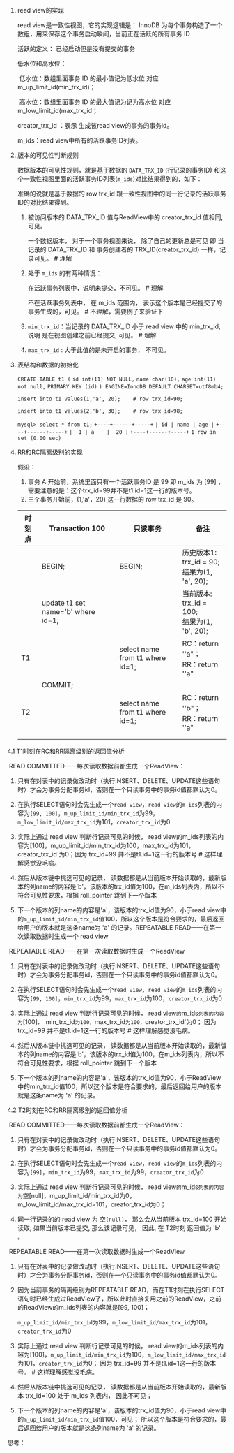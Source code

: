 1. read view的实现

   read view是一致性视图，它的实现逻辑是： InnoDB 为每个事务构造了一个数组，用来保存这个事务启动瞬间，当前正在活跃的所有事务 ID

   活跃的定义： 已经启动但是没有提交的事务

   低水位和高水位：

   ​     低水位：数组里面事务 ID 的最小值记为低水位 对应 m_up_limit_id(min_trx_id)； 

   ​     高水位：数组里面事务 ID 的最大值记为记为高水位 对应 m_low_limit_id(max_trx_id；

    creator_trx_id ：表示 生成该read view的事务的事务id。

    m_ids：read view中所有的活跃事务ID列表。

   

2. 版本的可见性判断规则

   数据版本的可见性规则，就是基于数据的 `DATA_TRX_ID` (行记录的事务ID) 和这个一致性视图里面的活跃事务ID列表(`m_ids`)对比结果得到的，如下：

   准确的说就是基于数据的 row trx_id 跟一致性视图中的同一行记录的活跃事务ID的对比结果得到。

   1. 被访问版本的 DATA_TRX_ID 值与ReadView中的 creator_trx_id 值相同, 可见。

      一个数据版本， 对于一个事务视图来说， 除了自己的更新总是可见 即 当记录的 DATA_TRX_ID 和 事务创建者的 TRX_ID(creator_trx_id) 一样，记录可见。 # 理解

   2. 处于 `m_ids` 的有两种情况：

      在活跃事务列表中，说明未提交，不可见。 # 理解  

      不在活跃事务列表中， 在 m_ids 范围内， 表示这个版本是已经提交了的事务生成的，可见。 # 不理解，需要例子来验证下

   3. `min_trx_id`：当记录的 DATA_TRX_ID 小于 read view 中的 min_trx_id, 说明 是在视图创建之前已经提交, 可见。 # 理解

   4. `max_trx_id` : 大于此值的是未开启的事务， 不可见。

3. 表结构和数据的初始化

   `CREATE TABLE t1 (`
     `id int(11) NOT NULL,`
     `name char(10),`
     `age int(11) not null,`
     `PRIMARY KEY (id)`
   `) ENGINE=InnoDB DEFAULT CHARSET=utf8mb4;`

   `insert into t1 values(1,'a', 20);    # row trx_id=90;`

   `insert into t1 values(2,'b', 30);    # row trx_id=98;`

   `mysql> select * from t1;`
   `+----+------+-----+`
   `| id | name | age |`
   `+----+------+-----+`
   `|  1 | a    |  20 |`
   `+----+------+-----+`
   `1 row in set (0.00 sec)`

4. RR和RC隔离级别的实现

   假设：
   	1. 事务 A 开始前，系统里面只有一个活跃事务ID 是 99 即 m_ids 为 [99] ，需要注意的是：这个trx_id=99并不是t1.id=1这一行的版本号。
   	2. 三个事务开始前，(1,'a'，20) 这一行数据的 row trx_id 是 90。

   | 时刻点 | Transaction 100                    | 只读事务                        | 备注                                              |
   | ------ | ---------------------------------- | ------------------------------- | ------------------------------------------------- |
   |        | BEGIN;                             | BEGIN;                          | 历史版本1: trx_id = 90;  <br/>结果为(1, 'a', 20); |
   |        | update t1 set name='b' where id=1; |                                 | 当前版本:  trx_id = 100; <br/>结果为(1, 'b', 20); |
   | T1     |                                    | select name from t1 where id=1; | RC：return ''a"； <br />RR：return ''a"           |
   |        | COMMIT;                            |                                 |                                                   |
   | T2     |                                    | select name from t1 where id=1; | RC：return ''b"； <br />RR：return ''a"           |
   |        |                                    |                                 |                                                   |
   |        |                                    |                                 |                                                   |

  4.1 T1时刻在RC和RR隔离级别的返回值分析

​	READ COMMITTED——每次读取数据前都生成一个ReadView：

1. 只有在对表中的记录做改动时（执行INSERT、DELETE、UPDATE这些语句时）才会为事务分配事务id，否则在一个只读事务中的事务id值都默认为0。

2. 在执行SELECT语句时会先生成一个`read view`，`read view`的`m_ids`列表的内容为`[99, 100]`，`m_up_limit_id/min_trx_id`为99，`m_low_limit_id/max_trx_id`为101，`creator_trx_id`为0

3. 实际上通过 read view  判断行记录可见的时候， read view的m_ids列表的内容为[100]，m_up_limit_id/min_trx_id为100，max_trx_id为101，creator_trx_id`为0；因为 trx_id=99 并不是t1.id=1这一行的版本号  # 这样理解感觉没毛病。

4. 然后从版本链中挑选可见的记录， 读数据都是从当前版本开始读取的，最新版本的列name的内容是'b'，该版本的trx_id值为100，在m_ids列表内，所以不符合可见性要求，根据 roll_pointer 跳到下一个版本

5. 下一个版本的列name的内容是'a'，该版本的trx_id值为90，小于read view中的`m_up_limit_id/min_trx_id`值100，所以这个版本是符合要求的，最后返回给用户的版本就是这条name为 'a' 的记录。REPEATABLE READ——在第一次读取数据时生成一个 read view

   <u></u>

​    REPEATABLE READ——在第一次读取数据时生成一个ReadView 

1. 只有在对表中的记录做改动时（执行INSERT、DELETE、UPDATE这些语句时）才会为事务分配事务id，否则在一个只读事务中的事务id值都默认为0。

2. 在执行SELECT语句时会先生成一个`read view`，`read view`的`m_ids`列表的内容为`[99, 100]`，`min_trx_id`为99，`max_trx_id`为100，`creator_trx_id`为0

3. 实际上通过 read view  判断行记录可见的时候， read view`的`m_ids`列表的内容为`[100]`， `min_trx_id`为100，`max_trx_id`为100，`creator_trx_id`为0； 因为 trx_id=99 并不是t1.id=1这一行的版本号  # 这样理解感觉没毛病。

4. 然后从版本链中挑选可见的记录， 读数据都是从当前版本开始读取的，最新版本的列name的内容是'b'，该版本的trx_id值为100，在m_ids列表内，所以不符合可见性要求，根据 roll_pointer 跳到下一个版本

5. 下一个版本的列name的内容是'a'，该版本的trx_id值为90，小于ReadView中的min_trx_id值100，所以这个版本是符合要求的，最后返回给用户的版本就是这条name为 'a' 的记录。

   

 4.2 T2时刻在RC和RR隔离级别的返回值分析

​	READ COMMITTED——每次读取数据前都生成一个ReadView：

1. 只有在对表中的记录做改动时（执行INSERT、DELETE、UPDATE这些语句时）才会为事务分配事务id，否则在一个只读事务中的事务id值都默认为0。

2. 在执行SELECT语句时会先生成一个`read view`，`read view`的`m_ids`列表的内容为`[99]`，`min_trx_id`为99，`max_trx_id`为99，`creator_trx_id`为0

3. 实际上通过 read view  判断行记录可见的时候， read view`的`m_ids`列表的内容为`空[null]，m_up_limit_id/min_trx_id为0，m_low_limit_id/max_trx_id=101，creator_trx_id为0；

4. 同一行记录的的 read view 为 空`[null]`， 那么会从当前版本 trx_id=100 开始读取,  如果当前版本已提交, 那么该记录可见， 因此, 在 T2时刻 返回值为  'b' 。

   

​    REPEATABLE READ——在第一次读取数据时生成一个ReadView

1. 只有在对表中的记录做改动时（执行INSERT、DELETE、UPDATE这些语句时）才会为事务分配事务id，否则在一个只读事务中的事务id值都默认为0。

2. 因为当前事务的隔离级别为REPEATABLE READ，而在T1时刻在执行SELECT语句时已经生成过ReadView了，所以此时直接复用之前的ReadView，之前的ReadView的m_ids列表的内容就是[99, 100]； 

   `m_up_limit_id/min_trx_id`为99，`m_low_limit_id/max_trx_id`为101，`creator_trx_id`为0

3. 实际上通过 read view  判断行记录可见的时候， read view的m_ids列表的内容为[100]，`m_up_limit_id/min_trx_id`为100，`m_low_limit_id/max_trx_id`为101，`creator_trx_id`为0； 因为 trx_id=99 并不是t1.id=1这一行的版本号。  # 这样理解感觉没毛病。

4.  然后从版本链中挑选可见的记录， 读数据都是从当前版本开始读取的，最新版本 trx_id=100 处于 m_ids 列表内， 因此不可见；

5. 下一个版本的列name的内容是'a'，该版本的trx_id值为90，小于read view中的`m_up_limit_id/min_trx_id`值100，可见； 所以这个版本是符合要求的，最后返回给用户的版本就是这条列name为 'a' 的记录。



思考：